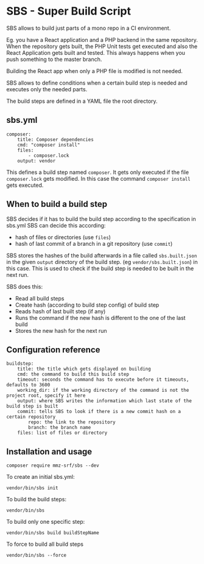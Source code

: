 SBS - Super Build Script
========================

SBS allows to build just parts of a mono repo in a CI environment.

Eg. you have a React application and a PHP backend in the same repository.
When the repository gets built, the PHP Unit tests get executed and also
the React Application gets built and tested. This always happens when you
push something to the master branch.

Building the React app when only a PHP file is modified is not needed. 

SBS allows to define conditions when a certain build step is needed and
executes only the needed parts.

The build steps are defined in a YAML file the root directory.

sbs.yml
-------

    composer:
        title: Composer dependencies
        cmd: "composer install"
        files:
            - composer.lock
        output: vendor 
        
 This defines a build step named `composer`. It gets only executed if
 the file `composer.lock` gets modified. In this case the command
 `composer install` gets executed.

When to build a build step
----------------------------
SBS decides if it has to build the build step according to the specification in sbs.yml
SBS can decide this according:
* hash of files or directories (use `files`)
* hash of last commit of a branch in a git repository (use `commit`) 

SBS stores the hashes of the build afterwards in a file called `sbs.built.json`
in the given `output`  directory of the build step. (eg `vendor/sbs.built.json`) in this case.
This is used to check if the build step is needed to be built in the next run.

SBS does this:
* Read all build steps
* Create hash (according to build step config) of build step
* Reads hash of last built step (if any)
* Runs the command if the new hash is different to the one of the last build
* Stores the new hash for the next run

 
Configuration reference
-----------------------

    buildstep:
        title: the title which gets displayed on building
        cmd: the command to build this build step
        timeout: seconds the command has to execute before it timeouts, defaults to 3600
        working_dir: if the working directory of the command is not the project root, specify it here
        output: where SBS writes the information which last state of the build step is built
        commit: tells SBS to look if there is a new commit hash on a certain repository
            repo: the link to the repository
            branch: the branch name
        files: list of files or directory                    
          
Installation and usage
----------------------

    composer require mmz-srf/sbs --dev

To create an initial sbs.yml:

    vendor/bin/sbs init

To build the build steps:
    
    vendor/bin/sbs

To build only one specific step:

    vendor/bin/sbs build buildStepName
 
To force to build all build steps

    vendor/bin/sbs --force